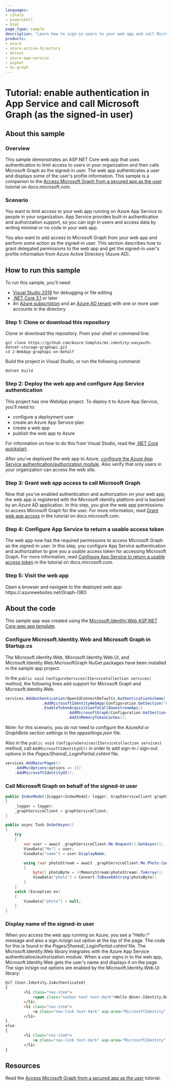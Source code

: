 ```yaml
---
languages:
- csharp
- powershell
- html
page_type: sample
description: "Learn how to sign-in users to your web app and call Microsoft Graph (as the signed-in user)."
products:
- azure
- azure-active-directory
- dotnet
- azure-app-service
- aspnet
- ms-graph
---
```

# Tutorial: enable authentication in App Service and call Microsoft Graph (as the signed-in user)

## About this sample
### Overview
This sample demonstrates an ASP.NET Core web app that uses authentication to limit access to users in your organization​ and then calls Microsoft Graph as the signed-in user.  The web app authenticates a user and displays some of the user's profile information.  This sample is a companion to the [Access Microsoft Graph from a secured app as the user](https://docs.microsoft.com/azure/app-service/scenario-secure-app-access-microsoft-graph-as-user) tutorial on docs.microsoft.com.

### Scenario
You want to limit access to your web app running on Azure App Service to people in your organization. App Service provides built-in authentication and authorization support, so you can sign in users and access data by writing minimal or no code in your web app.

You also want to add access to Microsoft Graph from your web app and perform some action as the signed-in user. This section describes how to grant delegated permissions to the web app and get the signed-in user's profile information from Azure Active Directory (Azure AD).

## How to run this sample

To run this sample, you'll need:
- [Visual Studio 2019](https://visualstudio.microsoft.com/) for debugging or file editing
- [.NET Core 3.1](https://dotnet.microsoft.com/) or later
- An [Azure subscription](https://docs.microsoft.com/azure/guides/developer/azure-developer-guide#understanding-accounts-subscriptions-and-billing) and an [Azure AD tenant](https://docs.microsoft.com/azure/active-directory/develop/quickstart-create-new-tenant) with one or more user accounts in the directory

### Step 1: Clone or download this repository

Clone or download this repository. From your shell or command line:

```
git clone https://github.com/Azure-Samples/ms-identity-easyauth-dotnet-storage-graphapi.git
cd 2-WebApp-graphapi-on-behalf
```

Build the project in Visual Studio, or run the following command:

```
dotnet build
```

### Step 2: Deploy the web app and configure App Service authentication

This project has one WebApp project. To deploy it to Azure App Service, you'll need to:

- configure a deployment user
- create an Azure App Service plan
- create a web app
- publish the web app to Azure

For information on how to do this from Visual Studio, read the [.NET Core quickstart](https://docs.microsoft.com/en-us/azure/app-service/quickstart-dotnetcore).  

After you've deployed the web app to Azure, [configure the Azure App Service authentication/authorization module](https://docs.microsoft.com/azure/app-service/scenario-secure-app-authentication-app-service).  Also verify that only users in your organization can access the web site.

### Step 3: Grant web app access to call Microsoft Graph

Now that you've enabled authentication and authorization on your web app, the web app is registered with the Microsoft identity platform and is backed by an Azure AD application. In this step, you give the web app permissions to access Microsoft Graph for the user. For more information, read [Grant web app access](https://docs.microsoft.com/azure/app-service/scenario-secure-app-access-microsoft-graph-as-user#grant-front-end-access-to-call-microsoft-graph) in the tutorial on docs.microsoft.com.

### Step 4: Configure App Service to return a usable access token

The web app now has the required permissions to access Microsoft Graph as the signed-in user. In this step, you configure App Service authentication and authorization to give you a usable access token for accessing Microsoft Graph.  For more information, read [Configure App Service to return a usable access token](https://docs.microsoft.com/azure/app-service/scenario-secure-app-access-microsoft-graph-as-user#configure-app-service-to-return-a-usable-access-token) in the tutorial on docs.microsoft.com.

### Step 5: Visit the web app

Open a browser and navigate to the deployed web app:  
https://<web-app-name>.azurewebsites.net/Graph-OBO

## About the code

This sample app was created using the [Microsoft.Identity.Web ASP.NET Core wep app template](https://github.com/AzureAD/microsoft-identity-web/wiki#asp-net-core-web-app-and-web-api-project-templates).

### Configure Microsoft.Identity.Web and Microsoft Graph in Startup.cs

The Microsoft.Identity.Web, Microsoft.Identity.Web.UI, and Microsoft.Identity.Web.MicrosoftGraph NuGet packages have been installed in the sample app project. 

In the ```public void ConfigureServices(IServiceCollection services)``` method, the following lines add support for Microsoft Graph and Microsoft.Identity.Web.

```csharp
services.AddAuthentication(OpenIdConnectDefaults.AuthenticationScheme)
                .AddMicrosoftIdentityWebApp(Configuration.GetSection("AzureAd"))
                .EnableTokenAcquisitionToCallDownstreamApi()
                           .AddMicrosoftGraph(Configuration.GetSection("GraphBeta"))
                           .AddInMemoryTokenCaches();
```

Note: for this scenario, you *do not* need to configure the *AzureAd* or *GraphBeta* section settings in the *appsettings.json* file.

Also in the ```public void ConfigureServices(IServiceCollection services)``` method, call `AddMicrosoftIdentityUI()` in order to add sign-in / sign-out options in the *Pages/Shared/_LoginPartial.cshtml* file.

```csharp
services.AddRazorPages()
    .AddMvcOptions(options => {})
    .AddMicrosoftIdentityUI();
```

### Call Microsoft Graph on behalf of the signed-in user

```csharp
public IndexModel(ILogger<IndexModel> logger, GraphServiceClient graphServiceClient)
{
    _logger = logger;
    _graphServiceClient = graphServiceClient;
}

public async Task OnGetAsync()
{
    try
    {
        var user = await _graphServiceClient.Me.Request().GetAsync();
        ViewData["Me"] = user;
        ViewData["name"] = user.DisplayName;

        using (var photoStream = await _graphServiceClient.Me.Photo.Content.Request().GetAsync())
        {
            byte[] photoByte = ((MemoryStream)photoStream).ToArray();
            ViewData["photo"] = Convert.ToBase64String(photoByte);
        }
    }
    catch (Exception ex)
    {
        ViewData["photo"] = null;
    }
}
```

### Display name of the signed-in user
When you access the web app running on Azure, you see a "Hello <user-name>!" message and also a sign in/sign out option at the top of the page.  The code for this is found in the *Pages/Shared/_LoginPartial.cshtml* file.  The Microsoft.Identity.Web library integrates with the Azure App Service authentication/authorization module.  When a user signs in to the web app, Microsoft.Identity.Web gets the user's name and displays it on the page.  The sign in/sign out options are enabled by the Microsoft.Identity.Web.Ui library:

```html
@if (User.Identity.IsAuthenticated)
{
        <li class="nav-item">
            <span class="navbar-text text-dark">Hello @User.Identity.Name!</span>
        </li>
        <li class="nav-item">
            <a class="nav-link text-dark" asp-area="MicrosoftIdentity" asp-controller="Account" asp-action="SignOut">Sign out</a>
        </li>
}
else
{
        <li class="nav-item">
            <a class="nav-link text-dark" asp-area="MicrosoftIdentity" asp-controller="Account" asp-action="SignIn">Sign in</a>
        </li>
}
```

## Resources

Read the [Access Microsoft Graph from a secured app as the user](https://docs.microsoft.com/azure/app-service/scenario-secure-app-access-microsoft-graph-as-user) tutorial.
